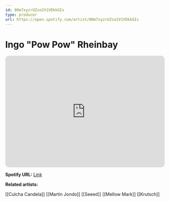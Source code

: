 ```yaml
---
id: 00m7xyzrUZso2V1VDkkGIs
type: producer
url: https://open.spotify.com/artist/00m7xyzrUZso2V1VDkkGIs
---
```

# Ingo "Pow Pow" Rheinbay

<iframe style="border-radius:12px" src="https://open.spotify.com/embed/artist/00m7xyzrUZso2V1VDkkGIs" width="100%" height="352" frameBorder="0" allowfullscreen="" allow="autoplay; clipboard-write; encrypted-media; fullscreen; picture-in-picture" loading="lazy"></iframe>

**Spotify URL:** [Link](https://open.spotify.com/artist/00m7xyzrUZso2V1VDkkGIs)

**Related artists:**

[[Culcha Candela]]
[[Martin Jondo]]
[[Seeed]]
[[Mellow Mark]]
[[Krutsch]]

